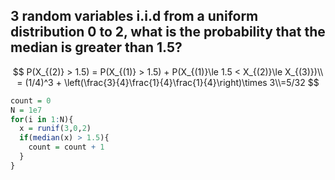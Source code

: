 ## 3 random variables i.i.d from a uniform distribution 0 to 2, what is the probability that the median is greater than 1.5?


$$
P(X_{(2)} > 1.5) = P(X_{(1)} > 1.5) + P(X_{(1)}\le 1.5 < X_{(2)}\le X_{(3)})\\ = (1/4)^3 + \left(\frac{3}{4}\frac{1}{4}\frac{1}{4}\right)\times 3\\=5/32
$$


```r
count = 0
N = 1e7
for(i in 1:N){
  x = runif(3,0,2)
  if(median(x) > 1.5){
    count = count + 1
  }
}
```



